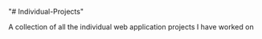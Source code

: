 "# Individual-Projects" 

A collection of all the individual web application projects I have worked on
